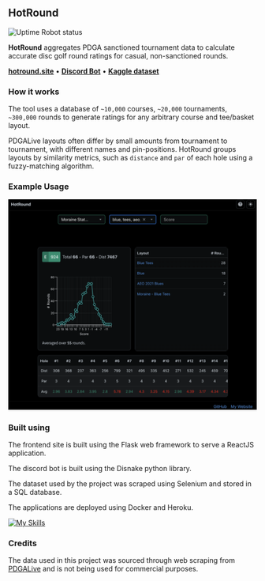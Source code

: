 ## HotRound

![Uptime Robot status](https://img.shields.io/uptimerobot/status/m798326084-f2659ca54689c996a957c4f5?up_message=online&down_message=offline&style=flat-square&link=https%3A%2F%2Fstats.uptimerobot.com%2FIvJUZPjdWN)

**HotRound** aggregates PDGA sanctioned tournament data to calculate accurate disc golf round ratings for casual, non-sanctioned rounds.

**[hotround.site](https://hotround.site)** • **[Discord Bot](https://discord.com/oauth2/authorize?client_id=1300645264591294475)** • **[Kaggle dataset](https://www.kaggle.com/datasets/tobiasbeidlershenk/pdga-sanctioned-disc-golf-tournament-data)**

### How it works

The tool uses a database of `~10,000` courses, `~20,000` tournaments, `~300,000` rounds to generate ratings for any arbitrary course and tee/basket layout.

PDGALive layouts often differ by small amounts from tournament to tournament, with different names and pin-positions. HotRound groups layouts by similarity metrics, such as `distance` and `par` of each hole using a fuzzy-matching algorithm.

### Example Usage

![Website example](./assets/website_1.png)

### Built using

The frontend site is built using the Flask web framework to serve a ReactJS application.

The discord bot is built using the Disnake python library.

The dataset used by the project was scraped using Selenium and stored in a SQL database.

The applications are deployed using Docker and Heroku.

[![My Skills](https://skillicons.dev/icons?i=python,flask,react,selenium,sqlite,heroku,docker)](https://skillicons.dev)

### Credits

The data used in this project was sourced through web scraping from [PDGALive](https://pdga.com/live) and is not being used for commercial purposes.
